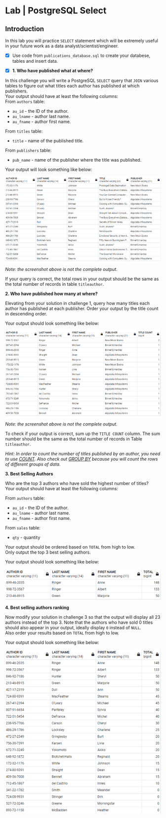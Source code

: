 # Lab | PostgreSQL Select

## Introduction
In this lab you will practice `SELECT` statement which will be extremely useful in your future work as a data analyst/scientist/engineer.  

- [x] Use code from `publications_database.sql` to create your databese, tables and insert data.

- [x] **1. Who have published what at where?**

In this challenge you will write a PostgreSQL `SELECT` query that `JOIN` various tables to figure out what titles each author has published at which publishers.   
Your output should have at least the following columns:  
From `authors` table:  

- `au_id` - the ID of the author.
- `au_lname` - author last name. 
- `au_fname` - author first name.   

From `titles` table:  
- `title` - name of the published title.  

From `publishers` table:  
- `pub_name` - name of the publisher where the title was published.

Your output will look something like below:

![Challenge 1 output](./images/challenge-1.png)

*Note: the screenshot above is not the complete output.*

If your query is correct, the total rows in your output should be the same as the total number of records in table `titleauthor`.

**2. Who have published how many at where?**

Elevating from your solution in challenge 1, query how many titles each author has published at each publisher. Order your output by the title count in descending order.  

Your output should look something like below:

![Challenge 2 output](./images/challenge-2.png)

*Note: the screenshot above is not the complete output.*  

To check if your output is correct, sum up the `TITLE COUNT` column. The sum number should be the same as the total number of records in Table `titleauthor`.  

*Hint: In order to count the number of titles published by an author, you need to use [COUNT](https://www.w3resource.com/PostgreSQL/postgresql-count-function.php).  Also check out [GROUP BY](https://www.w3resource.com/PostgreSQL/postgresql-group-by.php) because you will count the rows of different groups of data.*


**3. Best Selling Authors**

Who are the top 3 authors who have sold the highest number of titles?   
Your output should have at least the following columns:  

From `authors` table:  
- `au_id` - the ID of the author.
- `au_lname` - author last name. 
- `au_fname` - author first name. 
  

From `sales` table:
- `qty` - quantity
  

Your output should be ordered based on `TOTAL` from high to low.  
Only output the top 3 best selling authors.

Your output should look something like below:

![Challenge 3 output](./images/challenge-3.png)

**4. Best selling authors ranking**

Now modify your solution in challenge 3 so that the output will display all 23 authors instead of the top 3.  Note that the authors who have sold 0 titles should also appear in your output, ideally display `0` instead of `NULL`.   
Also order your results based on `TOTAL` from high to low. 

Your output should look something like below:

![Challenge 4 output](./images/challenge-4.png)
